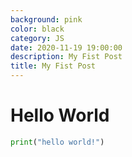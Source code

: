 ```yaml
---
background: pink
color: black
category: JS
date: 2020-11-19 19:00:00
description: My Fist Post 
title: My Fist Post 
---
```


Hello World
===========

```python
print("hello world!")
```